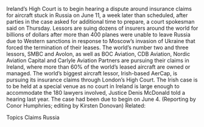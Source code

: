 Ireland’s High Court is to begin hearing a dispute around insurance claims for aircraft stuck in Russia on June 11, a week later than scheduled, after parties in the case asked for additional time to prepare, a court spokesman said on Thursday.
Lessors are suing dozens of insurers around the world for billions of dollars after more than 400 planes were unable to leave Russia due to Western sanctions in response to Moscow’s invasion of Ukraine that forced the termination of their leases.
The world’s number two and three lessors, SMBC and Avolon, as well as BOC Aviation, CDB Aviation, Nordic Aviation Capital and Carlyle Aviation Partners are pursuing their claims in Ireland, where more than 60% of the world’s leased aircraft are owned or managed.
The world’s biggest aircraft lessor, Irish-based AerCap, is pursuing its insurance claims through London’s High Court.
The Irish case is to be held at a special venue as no court in Ireland is large enough to accommodate the 180 lawyers involved, Justice Denis McDonald told a hearing last year. The case had been due to begin on June 4.
(Reporting by Conor Humphries; editing by Kirsten Donovan)
Related:

Topics
Claims
Russia
